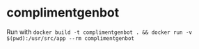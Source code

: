 # complimentgenbot

Run with `docker build -t complimentgenbot . && docker run -v $(pwd):/usr/src/app --rm complimentgenbot`

